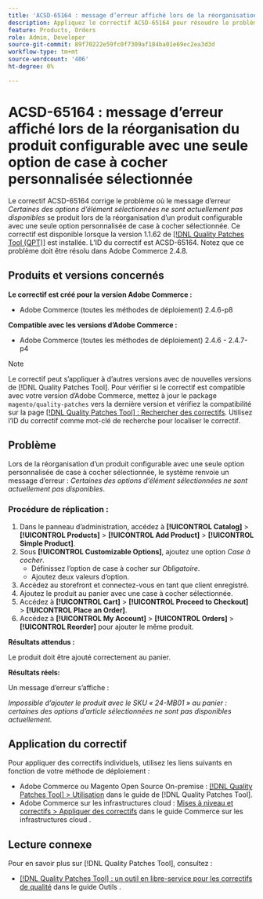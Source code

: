 ```yaml
---
title: 'ACSD-65164 : message d’erreur affiché lors de la réorganisation du produit configurable avec une seule option de case à cocher personnalisée sélectionnée'
description: Appliquez le correctif ACSD-65164 pour résoudre le problème d’Adobe Commerce où le message d’erreur *Certaines des options d’élément sélectionnées ne sont actuellement pas disponibles* se produit lors de la réorganisation d’un produit configurable avec une seule option personnalisée de case à cocher sélectionnée.
feature: Products, Orders
role: Admin, Developer
source-git-commit: 89f70222e59fc0f7309af184ba01e69ec2ea3d3d
workflow-type: tm+mt
source-wordcount: '406'
ht-degree: 0%

---
```



# ACSD-65164 : message d’erreur affiché lors de la réorganisation du produit configurable avec une seule option de case à cocher personnalisée sélectionnée

Le correctif ACSD-65164 corrige le problème où le message d’erreur *Certaines des options d’élément sélectionnées ne sont actuellement pas disponibles* se produit lors de la réorganisation d’un produit configurable avec une seule option personnalisée de case à cocher sélectionnée. Ce correctif est disponible lorsque la version 1.1.62 de [[!DNL Quality Patches Tool (QPT)]](/help/tools/quality-patches-tool/quality-patches-tool-to-self-serve-quality-patches.md) est installée. L’ID du correctif est ACSD-65164. Notez que ce problème doit être résolu dans Adobe Commerce 2.4.8.

## Produits et versions concernés

**Le correctif est créé pour la version Adobe Commerce :**

* Adobe Commerce (toutes les méthodes de déploiement) 2.4.6-p8

**Compatible avec les versions d’Adobe Commerce :**

* Adobe Commerce (toutes les méthodes de déploiement) 2.4.6 - 2.4.7-p4

>[!NOTE]
>
>Le correctif peut s’appliquer à d’autres versions avec de nouvelles versions de [!DNL Quality Patches Tool]. Pour vérifier si le correctif est compatible avec votre version d’Adobe Commerce, mettez à jour le package `magento/quality-patches` vers la dernière version et vérifiez la compatibilité sur la page [[!DNL Quality Patches Tool] : Rechercher des correctifs](https://experienceleague.adobe.com/tools/commerce-quality-patches/index.html?lang=fr). Utilisez l’ID du correctif comme mot-clé de recherche pour localiser le correctif.

## Problème

Lors de la réorganisation d’un produit configurable avec une seule option personnalisée de case à cocher sélectionnée, le système renvoie un message d’erreur : *Certaines des options d’élément sélectionnées ne sont actuellement pas disponibles*.

### Procédure de réplication :

1. Dans le panneau d’administration, accédez à **[!UICONTROL Catalog]** > **[!UICONTROL Products]** > **[!UICONTROL Add Product]** > **[!UICONTROL Simple Product]**.
1. Sous **[!UICONTROL Customizable Options]**, ajoutez une option *Case à cocher*.
   * Définissez l’option de case à cocher sur *Obligatoire*.
   * Ajoutez deux valeurs d’option.
1. Accédez au storefront et connectez-vous en tant que client enregistré.
1. Ajoutez le produit au panier avec une case à cocher sélectionnée.
1. Accédez à **[!UICONTROL Cart]** > **[!UICONTROL Proceed to Checkout]** > **[!UICONTROL Place an Order]**.
1. Accédez à **[!UICONTROL My Account]** > **[!UICONTROL Orders]** > **[!UICONTROL Reorder]** pour ajouter le même produit.

**Résultats attendus :**

Le produit doit être ajouté correctement au panier.

**Résultats réels:**

Un message d’erreur s’affiche :

*Impossible d’ajouter le produit avec le SKU « 24-MB01 » au panier : certaines des options d’article sélectionnées ne sont pas disponibles actuellement.*

## Application du correctif

Pour appliquer des correctifs individuels, utilisez les liens suivants en fonction de votre méthode de déploiement :

* Adobe Commerce ou Magento Open Source On-premise : [[!DNL Quality Patches Tool] > Utilisation](/help/tools/quality-patches-tool/usage.md) dans le guide de [!DNL Quality Patches Tool].
* Adobe Commerce sur les infrastructures cloud : [Mises à niveau et correctifs > Appliquer des correctifs](https://experienceleague.adobe.com/docs/commerce-cloud-service/user-guide/develop/upgrade/apply-patches.html?lang=fr) dans le guide Commerce sur les infrastructures cloud .

## Lecture connexe

Pour en savoir plus sur [!DNL Quality Patches Tool], consultez :

* [[!DNL Quality Patches Tool] : un outil en libre-service pour les correctifs de qualité](/help/tools/quality-patches-tool/quality-patches-tool-to-self-serve-quality-patches.md) dans le guide Outils .
